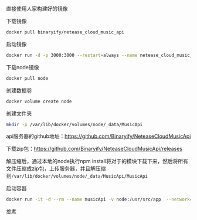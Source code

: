 直接使用人家构建好的镜像

下载镜像
```bash
docker pull binaryify/netease_cloud_music_api
```
启动镜像

```bash
docker run -d -p 3000:3000 --restart=always --name netease_cloud_music_api    binaryify/netease_cloud_music_api
```

 

 

下载node镜像 
```bash
docker pull node
```
创建数据卷
```bash
docker volume create node
```
创建文件夹
```bash
mkdir -p /var/lib/docker/volumes/node/_data/MusicApi
```
api服务器的github地址：https://github.com/Binaryify/NeteaseCloudMusicApi

下载zip包：https://github.com/Binaryify/NeteaseCloudMusicApi/releases

解压缩后，通过本地的node执行npm install将对于的模块下载下来，然后将所有文件压缩成zip包，上传服务器，并且解压缩到`/var/lib/docker/volumes/node/_data/MusicApi/MusicApi  `

启动容器 
```bash
docker run -it -d --rm --name musicApi -v node:/usr/src/app  --network=host node node /usr/src/app/MusicApi/app.js
```

[参考](https://blog.csdn.net/qq_41813208/article/details/106031206?ops_request_misc=%257B%2522request%255Fid%2522%253A%2522160470655119724838536503%2522%252C%2522scm%2522%253A%252220140713.130102334.pc%255Fall.%2522%257D&request_id=160470655119724838536503&biz_id=0&utm_medium=distribute.pc_search_result.none-task-blog-2~all~first_rank_v2~rank_v28-1-106031206.pc_search_result_cache&utm_term=%E7%BD%91%E6%98%93%E4%BA%91%E9%9F%B3%E4%B9%90&spm=1018.2118.3001.4449)